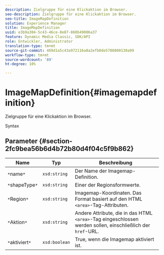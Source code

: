 ```yaml
---
description: Zielgruppe für eine Klickaktion im Browser.
seo-description: Zielgruppe für eine Klickaktion im Browser.
seo-title: ImageMapDefinition
solution: Experience Manager
title: ImageMapDefinition
uuid: e3b9a304-5c43-46ce-8e87-860b49006a37
feature: Dynamic Media Classic, SDK/API
role: Entwickler, Administrator
translation-type: tm+mt
source-git-commit: 469d1a5c43a972116a8a2efb0de5708800130a99
workflow-type: tm+mt
source-wordcount: '89'
ht-degree: 10%

---
```



# ImageMapDefinition{#imagemapdefinition}

Zielgruppe für eine Klickaktion im Browser.

Syntax

## Parameter {#section-2fc9bea56b6d4b72b80d4f04c5f9b862}

| Name | Typ | Beschreibung |
|---|---|---|
| `*`name`*` | `xsd:string` | Der Name der Imagemap-Definition. |
| `*`shapeType`*` | `xsd:string` | Einer der Regionsformwerte. |
| `*`Region`*` | `xsd:string` | Imagemap-Koordinaten. Das Format basiert auf den HTML `<area>`-Tag-Attributen. |
| `*`Aktion`*` | `xsd:string` | Andere Attribute, die in das HTML `<area>`-Tag eingeschlossen werden sollen, einschließlich der `href`-URL. |
| `*`aktiviert`*` | `xsd:boolean` | True, wenn die Imagemap aktiviert ist. |

